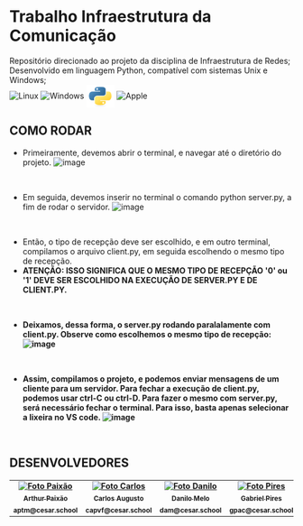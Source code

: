 # Trabalho Infraestrutura da Comunicação
Repositório direcionado ao projeto da disciplina de Infraestrutura de Redes;<br>
Desenvolvido em linguagem Python, compatível com sistemas Unix e Windows;<br>
<img align="center" alt="Linux" height="40" width="50" src="https://cdn.jsdelivr.net/gh/devicons/devicon/icons/linux/linux-original.svg">
<img align="center" alt="Windows" height="40" width="50" src="https://cdn.jsdelivr.net/gh/devicons/devicon/icons/windows8/windows8-original.svg">
<img align="center" alt="Python" height="40" width="50" src="https://raw.githubusercontent.com/devicons/devicon/master/icons/python/python-original.svg">
<img align="center" alt="Apple" height="40" width="50" src="https://cdn.jsdelivr.net/gh/devicons/devicon/icons/apple/apple-original.svg">

## COMO RODAR
- Primeiramente, devemos abrir o terminal, e navegar até o diretório do projeto.
![image](https://github.com/grossiter04/Trabalho-infraestrutura-da-comunicacao/assets/117591564/aaadfb78-70eb-46c6-b3cb-94b99139fafa)
<br/>

- Em seguida, devemos inserir no terminal o comando python server.py, a fim de rodar o servidor.
![image](https://github.com/grossiter04/Trabalho-infraestrutura-da-comunicacao/assets/117591564/2b114300-b9c4-47b8-adaf-4fbabd88389e)

<br/>


- Então, o tipo de recepção deve ser escolhido, e em outro terminal, compilamos o arquivo client.py, em seguida escolhendo o mesmo tipo de recepção.
- <b>ATENÇÃO: ISSO SIGNIFICA QUE O MESMO TIPO DE RECEPÇÃO '0' ou '1' DEVE SER ESCOLHIDO NA EXECUÇÃO DE SERVER.PY E DE CLIENT.PY.<b>
<br/>

-  Deixamos, dessa forma, o server.py rodando paralalamente com client.py. Observe como escolhemos o mesmo tipo de recepção:
![image](https://github.com/grossiter04/Trabalho-infraestrutura-da-comunicacao/assets/117591564/fc0670f9-6ca5-4c87-bbae-217f9f25151c)

<br/>

- Assim, compilamos o projeto, e podemos enviar mensagens de um cliente para um servidor. Para fechar a execução de client.py, podemos usar ctrl-C ou ctrl-D. Para fazer o mesmo com server.py, será necessário fechar o terminal. Para isso, basta apenas selecionar a lixeira no VS code. ![image](https://github.com/grossiter04/Trabalho-infraestrutura-da-comunicacao/assets/117591564/ef2e5330-3d81-4547-9e59-e72b3ac49db3)
<br/>


## DESENVOLVEDORES
<table>
  <tr>
    <td align="center">
      <a href="https://github.com/paixaoao">
        <img src="https://avatars.githubusercontent.com/u/126728380?v=4" width="100px;" alt="Foto Paixão"/><br>
        <sub>
          <b>Arthur Paixão</b>
        </sub>
        <br>
        <sub>
          aptm@cesar.school
        </sub>
      </a>
    </td>
    <td align="center">
      <a href="https://github.com/CarlosAugustoP">
        <img src="https://avatars.githubusercontent.com/u/117591564?v=4" width="100px;" alt="Foto Carlos"/><br>
        <sub>
          <b>Carlos Augusto</b>
        </sub>
        <br>
        <sub>
          capvf@cesar.school
        </sub>
      </a>
    </td>
    <td align="center">
      <a href="https://github.com/dan-albuquerque">
        <img src="https://avatars.githubusercontent.com/u/114592376?v=4" width="100px;" alt="Foto Danilo"/><br>
        <sub>
          <b>Danilo Melo</b>
        </sub>
        <br>
        <sub>
          dam@cesar.school
        </sub>
      </a>
    </td>
    <td align="center">
      <a href="https://github.com/gabrielpires-1">
        <img src="https://avatars.githubusercontent.com/u/111147078?v=4" width="100px;" alt="Foto Pires"/><br>
        <sub>
          <b>Gabriel Pires</b>
        </sub>
        <br>
        <sub>
          gpac@cesar.school
        </sub>
      </a>
    </td>
    <td align="center">
      <a href="https://github.com/grossiter04">
        <img src="https://avatars.githubusercontent.com/u/116268469?v=4" width="100px;" alt="Foto Pires"/><br>
        <sub>
          <b>Gabriel Rossiter</b>
        </sub>
        <br>
        <sub>
          gsr@cesar.school
        </sub>
      </a>
    </td>
    <td align="center">
      <a href="https://github.com/paulo-campos-57">
        <img src="https://avatars.githubusercontent.com/u/77108503?v=4" width="100px;" alt="Foto Megas"/><br>
        <sub>
          <b>Paulo Campos</b>
        </sub>
        <br>
        <sub>
          pmc3@cesar.school
        </sub>
      </a>
    </td>
  </tr>
</table>

